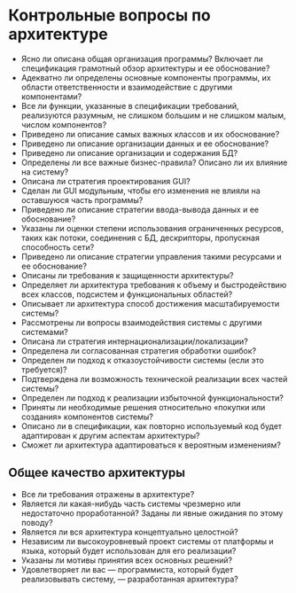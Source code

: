 # Контрольные вопросы по архитектуре

* Ясно ли описана общая организация программы? Включает ли спецификация грамотный обзор архитектуры и ее обоснование?
* Адекватно ли определены основные компоненты программы, их области ответственности и взаимодействие с другими компонентами?
* Все ли функции, указанные в спецификации требований, реализуются разумным, не слишком большим и не слишком малым, числом компонентов?
* Приведено ли описание самых важных классов и их обоснование?
* Приведено ли описание организации данных и ее обоснование?
* Приведено ли описание организации и содержания БД?
* Определены ли все важные бизнес-правила? Описано ли их влияние на систему?
* Описана ли стратегия проектирования GUI?
* Сделан ли GUI модульным, чтобы его изменения не влияли на оставшуюся часть программы?
* Приведено ли описание стратегии ввода-вывода данных и ее обоснование?
* Указаны ли оценки степени использования ограниченных ресурсов, таких как потоки, соединения с БД, дескрипторы, пропускная способность сети?
* Приведено ли описание стратегии управления такими ресурсами и ее обоснование?
* Описаны ли требования к защищенности архитектуры?
* Определяет ли архитектура требования к объему и быстродействию всех классов, подсистем и функциональных областей?
* Описывает ли архитектура способ достижения масштабируемости системы?
* Рассмотрены ли вопросы взаимодействия системы с другими системами?
* Описана ли стратегия интернационализации/локализации?
* Определена ли согласованная стратегия обработки ошибок?
* Определен ли подход к отказоустойчивости системы (если это требуется)?
* Подтверждена ли возможность технической реализации всех частей системы?
* Определен ли подход к реализации избыточной функциональности?
* Приняты ли необходимые решения относительно «покупки или создания» компонентов системы?
* Описано ли в спецификации, как повторно используемый код будет адаптирован к другим аспектам архитектуры?
* Сможет ли архитектура адаптироваться к вероятным изменениям?

Общее качество архитектуры
-

* Все ли требования отражены в архитектуре?
* Является ли какая-нибудь часть системы чрезмерно или недостаточно проработанной? Заданы ли явные ожидания по этому поводу?
* Является ли вся архитектура концептуально целостной?
* Независим ли высокоуровневый проект системы от платформы и языка, который будет использован для его реализации?
* Указаны ли мотивы принятия всех основных решений?
* Удовлетворяет ли вас — программиста, который будет реализовывать систему, — разработанная архитектура?
